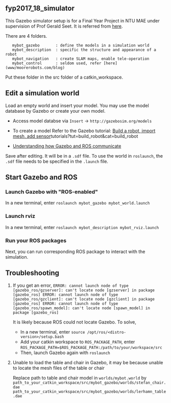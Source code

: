 fyp2017_18_simulator
---------------------

This Gazebo simulator setup is for a Final Year Project in NTU MAE under supervision of Prof Gerald Seet. It is referred from [here](www/moorerobots.com/blog).

There are 4 folders.

```
   mybot_gazebo       : define the models in a simulation world
   mybot_description  : specific the structure and appearance of a robot
   mybot_navigation   : create SLAM maps, enable tele-operation
   mybot_control      : seldom used, refer [here](www/moorerobots.com/blog)
```
Put these folder in the src folder of a catkin_workspace.


Edit a simulation world
------------------------

Load an empty world and insert your model.
You may use the model database by Gazebo or create your own model.

* Access model databse via
  `Insert` -> `http://gazebosim.org/models`

* To create a model
  Refer to the Gazebo tutorial: 
  [Build a robot, import mesh, add sensor](http://gazebosim.org/)tutorials?tut=build_robot&cat=build_robot

* [Understanding how Gazebo and ROS communicate](http://gazebosim.org/tutorials?tut=ros_roslaunch&cat=connect_ros)

Save after editing. It will be in a `.sdf` file. To use the world in `roslaunch`, the `.sdf` file needs to be specified in the `.launch` file.

Start Gazebo and ROS
--------------------

### Launch Gazebo with "ROS-enabled"

In a new terminal, enter `roslaunch mybot_gazebo mybot_world.launch`

### Launch rviz

In a new terminal, enter `roslaunch mybot_description mybot_rviz.launch`

### Run your ROS packages

Next, you can run corresponding ROS package to interact with the simulation.


Troubleshooting
---------------

1. 
    If you get an error, 
    `ERROR: cannot launch node of type [gazebo_ros/gzserver]: can't locate node [gzserver] in package [gazebo_ros]
    ERROR: cannot launch node of type [gazebo_ros/gzclient]: can't locate node [gzclient] in package [gazebo_ros]
    ERROR: cannot launch node of type [gazebo_ros/spawn_model]: can't locate node [spawn_model] in package [gazebo_ros]`

    It is likely because ROS could not locate Gazebo. To solve,

    * In a new terminal, enter `source /opt/ros/<distro-version>/setup.bash`
    * Add your catkin workspace to `ROS_PACKAGE_PATH`, enter `ROS_PACKAGE_PATH=$ROS_PACKAGE_PATH:/path/to/your/workspace/src`
    * Then, launch Gazebo again with `roslaunch`

2. 
    Unable to load the table and chair in Gazebo, it may be because unable to locate the mesh files of the table or chair
    
    Replace path to table and chair model in `worlds/mybot.world` by
    `path_to_your_catkin_workspace/src/mybot_gazebo/worlds/stefan_chair.dae`
    `path_to_your_catkin_workspace/src/mybot_gazebo/worlds/lerhamn_table.dae`
